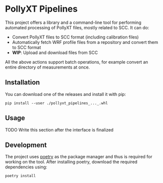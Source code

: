 # PollyXT Pipelines

This project offers a library and a command-line tool for performing automated processing of PollyXT
files, mostly related to SCC. It can do:

- Convert PollyXT files to SCC format (including calibration files)
- Automatically fetch WRF profile files from a repository and convert them to SCC format
- **WIP**: Upload and download files from SCC

All the above actions support batch operations, for example convert an entire directory of measurements
at once.


## Installation

You can download one of the releases and install it with pip:

```
pip install --user ./pollyxt_pipelines_..._.whl
```


## Usage

TODO Write this section after the interface is finalized



## Development

The project uses [poetry](https://python-poetry.org/) as the package manager and
thus is required for working on the tool. After installing poetry, download the
required dependencies using:

```
poetry install
```